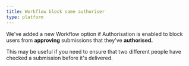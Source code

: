 ```yaml
---
title: Workflow block same authoriser
type: platform
---
```


We've added a new Workflow option if Authorisation is enabled to block users from **approving** submissions that they've **authorised.**

This may be useful if you need to ensure that two different people have checked a submission before it's delivered.